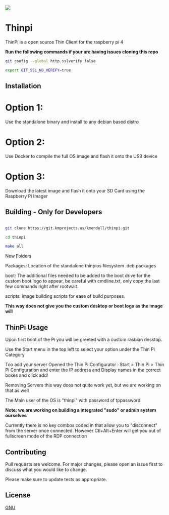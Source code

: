 <img src="assets/logo/ logo-colors@2x.png"></img>

# Thinpi

ThinPi is a open source Thin Client for the raspberry pi 4

**Run the following commands if your are having issues cloning this repo**
```bash
git config --global http.sslverify false

export GIT_SSL_NO_VERIFY=true
```

## Installation

 # Option 1:
 Use the standalone binary and install to any debian based distro

 # Option 2:
 Use Docker to compile the full OS image and flash it onto the USB device

 # Option 3: 
 Download the latest image and flash it onto your SD Card using the Raspberry Pi Imager


## Building - Only for Developers

```bash

git clone https://git.kmprojects.us/kmendell/thinpi.git

cd thinpi

make all

```

New Folders

Packages: Location of the standalone thinpios filesystem .deb packages

boot: The additional files needed to be added to the boot drive for the custom boot logo to appear, be careful with cmdline.txt, only copy the last few commands right after rootwait.

scripts: image building scripts for ease of build purposes.

**This way does not give you the custom desktop or boot logo as the image will** 

## ThinPi Usage

Upon first boot of the Pi you will be greeted with a custom rasbian desktop.

Use the Start menu in the top left to select your option under the Thin Pi Category

Too add your server Opened the Thin Pi Configurator : Start > Thin Pi > Thin Pi Configuration and enter the IP address and Display names in the correct boxes and click add!

Removing Servers this way does not quite work yet, but we are working on that as well

The Main user of the OS is "thinpi" with password of tppassword.

**Note: we are working on building a integrated "sudo" or admin system ourselves**

Currently there is no key combos coded in that allow you to "disconnect" from the server once connected. However Ctl+Alt+Enter will get you out of fullscreen mode of the RDP connection



## Contributing
Pull requests are welcome. For major changes, please open an issue first to discuss what you would like to change.

Please make sure to update tests as appropriate.

## License
[GNU](https://choosealicense.com/licenses/gpl-3.0/)
